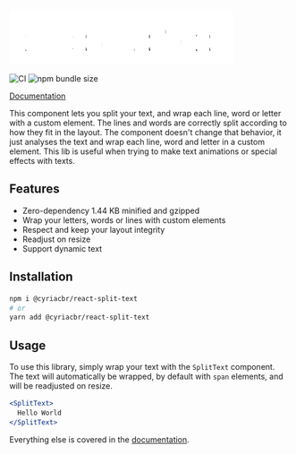 ![Demo](demo.gif)

![CI](https://github.com/CyriacBr/react-split-text/workflows/CI/badge.svg)
![npm bundle size](https://img.shields.io/bundlephobia/minzip/@cyriacbr/react-split-text)

[Documentation](https://cyriacbr.github.io/react-split-text/)

This component lets you split your text, and wrap each line, word or letter with a custom element.
The lines and words are correctly split according to how they fit in the layout.
The component doesn't change that behavior, it just analyses the text and wrap each line, word and letter in a custom element.
This lib is useful when trying to make text animations or special effects with texts.

## Features

* Zero-dependency 1.44 KB minified and gzipped
* Wrap your letters, words or lines with custom elements
* Respect and keep your layout integrity
* Readjust on resize
* Support dynamic text

## Installation

```bash
npm i @cyriacbr/react-split-text
# or
yarn add @cyriacbr/react-split-text
```

## Usage

To use this library, simply wrap your text with the `SplitText` component.
The text will automatically be wrapped, by default with `span` elements, and will be readjusted on resize.

```jsx
<SplitText>
  Hello World
</SplitText>
```

Everything else is covered in the [documentation](https://cyriacbr.github.io/react-split-text/).
